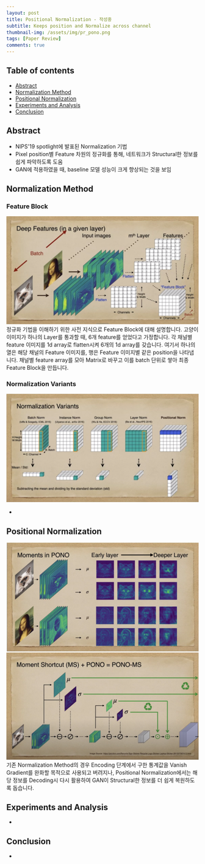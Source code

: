 ```yaml
---
layout: post
title: Positional Normalization - 작성중 
subtitle: Keeps position and Normalize across channel
thumbnail-img: /assets/img/pr_pono.png 
tags: [Paper Review]
comments: true
---
```


## Table of contents
- [Abstract](#abstract)
- [Normalization Method](#normalization-method)
- [Positional Normalization](#positional-normalization)
- [Experiments and Analysis](#experiments-and-analysis)
- [Conclusion](#conclusion)  


## Abstract
- NIPS'19 spotlight에 발표된 Normalization 기법
- Pixel position별 Feature 차원의 정규화를 통해, 네트워크가 Structural한 정보를 쉽게 파악하도록 도움
- GAN에 적용하였을 때, baseline 모델 성능이 크게 향상되는 것을 보임


## Normalization Method
### Feature Block
<center>
<img src="/assets/img/pono-deepfeature.png" alt="Component model visualisation">
</center>  
정규화 기법을 이해하기 위한 사전 지식으로 Feature Block에 대해 설명합니다. 고양이 이미지가 하나의 Layer를 통과할 때, 6개 feature를 얻었다고 가정합니다. 각 채널별 feature 이미지를 1d array로 flatten시켜 6개의 1d array를 갖습니다. 여기서 하나의 열은 해당 채널의 Feature 이미지를, 행은 Feature 이미지별 같은 position을 나타냅니다. 채널별 feature array를 모아 Matrix로 바꾸고 이를 batch 단위로 쌓아 최종 Feature Block을 만듭니다. 

### Normalization Variants
<center>
<img src="/assets/img/pono-normalization_variants.png" alt="Component model visualisation">
</center>  

- 

## Positional Normalization

<center>
<img src="/assets/img/pono-moments.png" alt="Component model visualisation">
</center>  

<center>
<img src="/assets/img/pono-pono_ms.png" alt="Component model visualisation">
</center>  
기존 Normalization Method의 경우 Encoding 단계에서 구한 통계값을 Vanish Gradient를 완화할 목적으로 사용되고 버려지나, Positional Normalization에서는 해당 정보를 Decoding시 다시 활용하여 GAN이 Structural한 정보를 더 쉽게 복원하도록 돕습니다.

## Experiments and Analysis
- 

## Conclusion
- 
